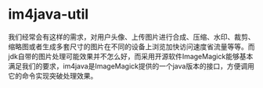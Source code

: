 # im4java-util
  我们经常会有这样的需求，对用户头像、上传图片进行合成、压缩、水印、裁剪、缩略图或者生成多套尺寸的图片在不同的设备上浏览加快访问速度省流量等等。而jdk自带的图片处理可能效果并不怎么好，而采用开源软件ImageMagick能够基本满足我们的要求，im4java是ImageMagick提供的一个java版本的接口，方便调用它的命令实现突破处理效果。



